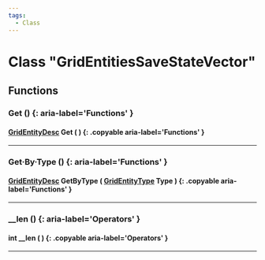 ```yaml
---
tags:
  - Class
---
```

# Class "GridEntitiesSaveStateVector"

## Functions
### Get () {: aria-label='Functions' }
#### [GridEntityDesc](https://wofsauge.github.io/IsaacDocs/rep/GridEntityDesc.html) Get ( ) {: .copyable aria-label='Functions' }

___
### Get·By·Type () {: aria-label='Functions' }
#### [GridEntityDesc](https://wofsauge.github.io/IsaacDocs/rep/GridEntityDesc.html) GetByType ( [GridEntityType](https://wofsauge.github.io/IsaacDocs/rep/enums/GridEntityType.html) Type ) {: .copyable aria-label='Functions' }

___
### __len () {: aria-label='Operators' }
#### int __len ( ) {: .copyable aria-label='Operators' }

___